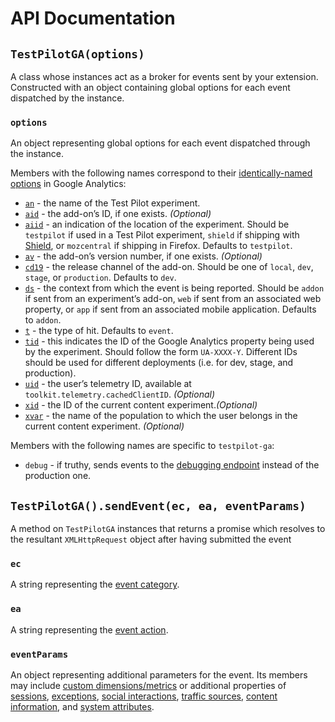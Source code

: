 # API Documentation

## `TestPilotGA(options)`

A class whose instances act as a broker for events sent by your extension.
Constructed with an object containing global options for each event dispatched
by the instance.

### `options`

An object representing global options for each event dispatched through the instance.

Members with the following names correspond to their [identically-named options](https://developers.google.com/analytics/devguides/collection/protocol/v1/parameters) in Google Analytics:

- [`an`](https://developers.google.com/analytics/devguides/collection/protocol/v1/parameters#an) - the name of the Test Pilot experiment.
- [`aid`](https://developers.google.com/analytics/devguides/collection/protocol/v1/parameters#aid) - the add-on’s ID, if one exists. _(Optional)_
- [`aiid`](https://developers.google.com/analytics/devguides/collection/protocol/v1/parameters#aiid) - an indication of the location of the experiment. Should be `testpilot` if used in a Test Pilot experiment, `shield` if shipping with [Shield](https://wiki.mozilla.org/Firefox/Shield), or `mozcentral` if shipping in Firefox. Defaults to `testpilot`.
- [`av`](https://developers.google.com/analytics/devguides/collection/protocol/v1/parameters#av) - the add-on’s version number, if one exists. _(Optional)_
- [`cd19`](https://github.com/mozilla/testpilot/blob/master/docs/experiments/ga.md) - the release channel of the add-on. Should be one of `local`, `dev`, `stage`, or `production`. Defaults to `dev`.
- [`ds`](https://developers.google.com/analytics/devguides/collection/protocol/v1/parameters#ds) - the context from which the event is being reported. Should be `addon` if sent from an experiment’s add-on, `web` if sent from an associated web property, or `app` if sent from an associated mobile application. Defaults to `addon`.
- [`t`](https://developers.google.com/analytics/devguides/collection/protocol/v1/parameters#t) - the type of hit. Defaults to `event`.
- [`tid`](https://developers.google.com/analytics/devguides/collection/protocol/v1/parameters#tid) - this indicates the ID of the Google Analytics property being used by the experiment. Should follow the form `UA-XXXX-Y`. Different IDs should be used for different deployments (i.e. for dev, stage, and production).
- [`uid`](https://developers.google.com/analytics/devguides/collection/protocol/v1/parameters#uid) - the user’s telemetry ID, available at `toolkit.telemetry.cachedClientID`. _(Optional)_
- [`xid`](https://developers.google.com/analytics/devguides/collection/protocol/v1/parameters#xid) - the ID of the current content experiment._(Optional)_
- [`xvar`](https://developers.google.com/analytics/devguides/collection/protocol/v1/parameters#xvar) - the name of the population to which the user belongs in the current content  experiment. _(Optional)_

Members with the following names are specific to `testpilot-ga`:

- `debug` - if truthy, sends events to the [debugging endpoint](https://developers.google.com/analytics/devguides/collection/protocol/v1/validating-hits) instead of the production one.

## `TestPilotGA().sendEvent(ec, ea, eventParams)`

A method on `TestPilotGA` instances that returns a promise which resolves to the resultant
`XMLHttpRequest` object after having submitted the event

### `ec`

A string representing the [event category](https://developers.google.com/analytics/devguides/collection/protocol/v1/parameters#ec).

### `ea`

A string representing the [event action](https://developers.google.com/analytics/devguides/collection/protocol/v1/parameters#ea).

### `eventParams`

An object representing additional parameters for the event. Its members may include [custom dimensions/metrics](https://developers.google.com/analytics/devguides/collection/protocol/v1/parameters#customs) or additional properties of [sessions](https://developers.google.com/analytics/devguides/collection/protocol/v1/parameters#session), [exceptions](https://developers.google.com/analytics/devguides/collection/protocol/v1/parameters#exception), [social interactions](https://developers.google.com/analytics/devguides/collection/protocol/v1/parameters#social), [traffic sources](https://developers.google.com/analytics/devguides/collection/protocol/v1/parameters#trafficsources), [content information](https://developers.google.com/analytics/devguides/collection/protocol/v1/parameters#content), and [system attributes](https://developers.google.com/analytics/devguides/collection/protocol/v1/parameters#system).

